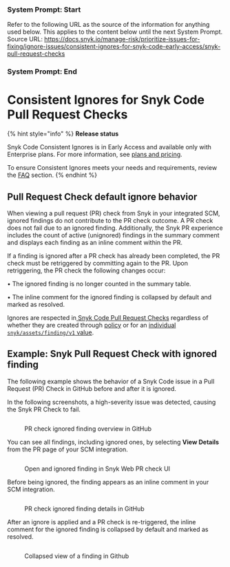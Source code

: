 ### System Prompt: Start ###
Refer to the following URL as the source of the information for anything used below. This applies to the content below until the next System Prompt.
Source URL: https://docs.snyk.io/manage-risk/prioritize-issues-for-fixing/ignore-issues/consistent-ignores-for-snyk-code-early-access/snyk-pull-request-checks
### System Prompt: End ###

# Consistent Ignores for Snyk Code Pull Request Checks

{% hint style="info" %}
**Release status**

Snyk Code Consistent Ignores is in Early Access and available only with Enterprise plans. For more information, see [plans and pricing](https://snyk.io/plans/).

To ensure Consistent Ignores meets your needs and requirements, review the [FAQ](consistent-ignores-for-snyk-code-faqs.md) section.
{% endhint %}

## Pull Request Check default ignore behavior

When viewing a pull request (PR) check from Snyk in your integrated SCM, ignored findings do not contribute to the PR check outcome. A PR check does not fail due to an ignored finding. Additionally, the Snyk PR experience includes the count of active (unignored) findings in the summary comment and displays each finding as an inline comment within the PR.

If a finding is ignored after a PR check has already been completed, the PR check must be retriggered by committing again to the PR. Upon retriggering, the PR check the following changes occur:

• The ignored finding is no longer counted in the summary table.

• The inline comment for the ignored finding is collapsed by default and marked as resolved.

Ignores are respected in[ Snyk Code Pull Request Checks](../../../../scan-with-snyk/pull-requests/pull-request-checks/) regardless of whether they are created through [policy](./#manage-ignores-at-the-group-level-through-security-policies) or for an [individual `snyk/assets/finding/v1` value](./#manage-ignores-in-snyk-projects).

## Example: Snyk Pull Request Check with ignored finding

The following example shows the behavior of a Snyk Code issue in a Pull Request (PR) Check in GitHub before and after it is ignored.&#x20;

In the following screenshots, a high-severity issue was detected, causing the Snyk PR Check to fail.&#x20;

<figure><img src="../../../../.gitbook/assets/view-pr-check-details.png" alt=""><figcaption><p>PR check ignored finding overview in GitHub</p></figcaption></figure>

You can see all findings, including ignored ones, by selecting **View Details** from the PR page of your SCM integration.

<figure><img src="../../../../.gitbook/assets/finding-after-ignore-snyk-web-ui.png" alt=""><figcaption><p>Open and ignored finding in Snyk Web PR check UI</p></figcaption></figure>

Before being ignored, the finding appears as an inline comment in your SCM integration.

<figure><img src="../../../../.gitbook/assets/finding-before-ignore.png" alt=""><figcaption><p>PR check ignored finding details in GitHub </p></figcaption></figure>

After an ignore is applied and a PR check is re-triggered, the inline comment for the ignored finding is collapsed by default and marked as resolved.&#x20;

<figure><img src="../../../../.gitbook/assets/finding-after-ignored-collapsed-view.png" alt=""><figcaption><p>Collapsed view of a finding in Github</p></figcaption></figure>
